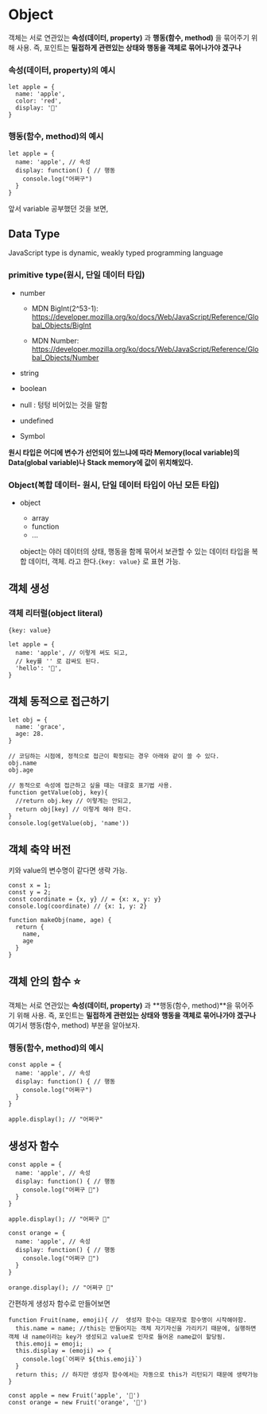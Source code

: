 # Object

객체는 서로 연관있는 **속성(데이터, property)** 과 **행동(함수, method)** 을 묶어주기 위해 사용.
즉, 포인트는 **밀접하게 관련있는 상태와 행동을 객체로 묶어나가야 겠구나**

### 속성(데이터, property)의 예시

```JS
let apple = {
  name: 'apple',
  color: 'red',
  display: '🍎'
}
```

### 행동(함수, method)의 예시

```JS
let apple = {
  name: 'apple', // 속성
  display: function() { // 행동
    console.log("어쩌구")
  }
}
```

앞서 variable 공부했던 것을 보면,

## Data Type

JavaScript type is dynamic, weakly typed programming language

### primitive type(원시, 단일 데이터 타입)

- number

  - MDN BigInt(2^53-1): https://developer.mozilla.org/ko/docs/Web/JavaScript/Reference/Global_Objects/BigInt

  - MDN Number: https://developer.mozilla.org/ko/docs/Web/JavaScript/Reference/Global_Objects/Number

- string
- boolean
- null : 텅텅 비어있는 것을 말함
- undefined
- Symbol

**원시 타입은 어디에 변수가 선언되어 있느냐에 따라 Memory(local variable)의 Data(global variable)나 Stack memory에 값이 위치해있다.**

### Object(복합 데이터- 원시, 단일 데이터 타입이 아닌 모든 타입)

- object

  - array
  - function
  - ...

  object는 야러 데이터의 상태, 행동을 함께 묶어서 보관할 수 있는 데이터 타입을 복합 데이터, 객체. 라고 한다.`{key: value}` 로 표현 가능.

## 객체 생성

### 객체 리터럴(object literal)

```
{key: value}
```

```JS
let apple = {
  name: 'apple', // 이렇게 써도 되고,
  // key를 '' 로 감싸도 된다.
  'hello': '🍎',
}

```

## 객체 동적으로 접근하기

```JS
let obj = {
  name: 'grace',
  age: 28.
}

// 코딩하는 시점에, 정적으로 접근이 확정되는 경우 아래와 같이 쓸 수 있다.
obj.name
obj.age

// 동적으로 속성에 접근하고 싶을 때는 대괄호 표기법 사용.
function getValue(obj, key){
  //return obj.key // 이렇게는 안되고,
  return obj[key] // 이렇게 해야 한다.
}
console.log(getValue(obj, 'name'))

```

## 객체 축약 버전

키와 value의 변수명이 같다면 생략 가능.

```JS
const x = 1;
const y = 2;
const coordinate = {x, y} // = {x: x, y: y}
console.log(coordinate) // {x: 1, y: 2}

function makeObj(name, age) {
  return {
    name,
    age
  }
}
```

## 객체 안의 함수 ⭐️

객체는 서로 연관있는 **속성(데이터, property)** 과 **행동(함수, method)**을 묶어주기 위해 사용.
즉, 포인트는 **밀접하게 관련있는 상태와 행동을 객체로 묶어나가야 겠구나**
여기서 행동(함수, method) 부분을 알아보자.

### 행동(함수, method)의 예시

```JS
const apple = {
  name: 'apple', // 속성
  display: function() { // 행동
    console.log("어쩌구")
  }
}

apple.display(); // "어쩌구"
```

## 생성자 함수

```JS
const apple = {
  name: 'apple', // 속성
  display: function() { // 행동
    console.log("어쩌구 🍎")
  }
}

apple.display(); // "어쩌구 🍎"

const orange = {
  name: 'apple', // 속성
  display: function() { // 행동
    console.log("어쩌구 🍊")
  }
}

orange.display(); // "어쩌구 🍊"
```

간편하게 생성자 함수로 만들어보면

```JS
function Fruit(name, emoji){ //  생성자 함수는 대문자로 함수명이 시작해야함.
  this.name = name; //this는 만들어지는 객체 자기자신을 가리키기 때문에, 실행하면 객체 내 name이라는 key가 생성되고 value로 인자로 들어온 name값이 할당됨.
  this.emoji = emoji;
  this.display = (emoji) => {
    console.log(`어쩌구 ${this.emoji}`)
  }
  return this; // 하지만 생성자 함수에서는 자동으로 this가 리턴되기 때문에 생략가능
}

const apple = new Fruit('apple', '🍎')
const orange = new Fruit('orange', '🍊')

```
